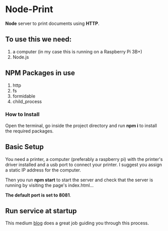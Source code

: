 
# Node-Print

**Node** server to print documents using **HTTP**.

## To use this we need:

1. a computer (in my case this is running on a Raspberry Pi 3B+)
2. Node.js

## NPM Packages in use

1. http
2. fs
3. formidable
4. child_process

### How to Install

Open the terminal, go inside the project directory and run **npm i** to install the required packages.

## Basic Setup

You need a printer, a computer (preferably a raspberry pi) with the printer's driver installed and a usb port to connect your printer. I suggest you assign a static IP address for the computer.

Then you run **npm start** to start the server and check that the server is running by visiting the page's index.html...

**The default port is set to 8081**.

## Run service at startup

This medium [blog](https://medium.com/going-fullstack/run-node-js-apps-when-your-raspberry-pi-boots-up-345b7e6fcf4f) does a great job guiding you through this process.
